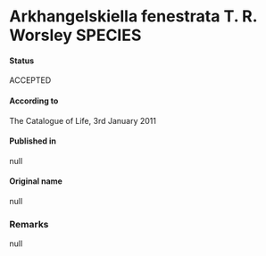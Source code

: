 Arkhangelskiella fenestrata T. R. Worsley SPECIES
=======

#### Status
ACCEPTED

#### According to
The Catalogue of Life, 3rd January 2011

#### Published in
null

#### Original name
null

### Remarks
null